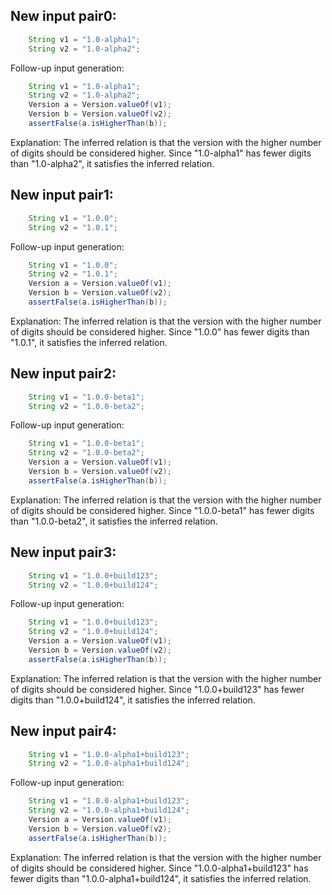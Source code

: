 ## New input pair0:
```java
    String v1 = "1.0-alpha1";
    String v2 = "1.0-alpha2";
```
Follow-up input generation:
```java
    String v1 = "1.0-alpha1";
    String v2 = "1.0-alpha2";
    Version a = Version.valueOf(v1);
    Version b = Version.valueOf(v2);
    assertFalse(a.isHigherThan(b));
```
Explanation: The inferred relation is that the version with the higher number of digits should be considered higher. Since "1.0-alpha1" has fewer digits than "1.0-alpha2", it satisfies the inferred relation.

## New input pair1:
```java
    String v1 = "1.0.0";
    String v2 = "1.0.1";
```
Follow-up input generation:
```java
    String v1 = "1.0.0";
    String v2 = "1.0.1";
    Version a = Version.valueOf(v1);
    Version b = Version.valueOf(v2);
    assertFalse(a.isHigherThan(b));
```
Explanation: The inferred relation is that the version with the higher number of digits should be considered higher. Since "1.0.0" has fewer digits than "1.0.1", it satisfies the inferred relation.

## New input pair2:
```java
    String v1 = "1.0.0-beta1";
    String v2 = "1.0.0-beta2";
```
Follow-up input generation:
```java
    String v1 = "1.0.0-beta1";
    String v2 = "1.0.0-beta2";
    Version a = Version.valueOf(v1);
    Version b = Version.valueOf(v2);
    assertFalse(a.isHigherThan(b));
```
Explanation: The inferred relation is that the version with the higher number of digits should be considered higher. Since "1.0.0-beta1" has fewer digits than "1.0.0-beta2", it satisfies the inferred relation.

## New input pair3:
```java
    String v1 = "1.0.0+build123";
    String v2 = "1.0.0+build124";
```
Follow-up input generation:
```java
    String v1 = "1.0.0+build123";
    String v2 = "1.0.0+build124";
    Version a = Version.valueOf(v1);
    Version b = Version.valueOf(v2);
    assertFalse(a.isHigherThan(b));
```
Explanation: The inferred relation is that the version with the higher number of digits should be considered higher. Since "1.0.0+build123" has fewer digits than "1.0.0+build124", it satisfies the inferred relation.

## New input pair4:
```java
    String v1 = "1.0.0-alpha1+build123";
    String v2 = "1.0.0-alpha1+build124";
```
Follow-up input generation:
```java
    String v1 = "1.0.0-alpha1+build123";
    String v2 = "1.0.0-alpha1+build124";
    Version a = Version.valueOf(v1);
    Version b = Version.valueOf(v2);
    assertFalse(a.isHigherThan(b));
```
Explanation: The inferred relation is that the version with the higher number of digits should be considered higher. Since "1.0.0-alpha1+build123" has fewer digits than "1.0.0-alpha1+build124", it satisfies the inferred relation.
